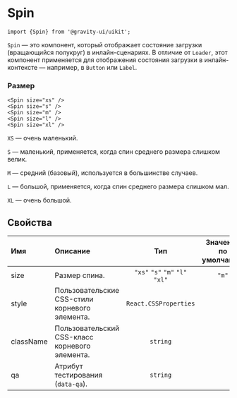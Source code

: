 <!--GITHUB_BLOCK-->

# Spin

<!--/GITHUB_BLOCK-->

```tsx
import {Spin} from '@gravity-ui/uikit';
```

`Spin` — это компонент, который отображает состояние загрузки (вращающийся полукруг) в инлайн-сценариях. В отличие от `Loader`, этот компонент применяется для отображения состояния загрузки в инлайн-контексте — например, в `Button` или `Label`.

### Размер

<!--LANDING_BLOCK
<ExampleBlock
    code={`
<Spin size="xs" />
<Spin size="s" />
<Spin size="m" />
<Spin size="l" />
<Spin size="xl" />
`}
>
    <UIKit.Spin size="xs" />
    <UIKit.Spin size="s" />
    <UIKit.Spin size="m" />
    <UIKit.Spin size="l" />
    <UIKit.Spin size="xl" />
</ExampleBlock>
LANDING_BLOCK-->

<!--GITHUB_BLOCK-->

```tsx
<Spin size="xs" />
<Spin size="s" />
<Spin size="m" />
<Spin size="l" />
<Spin size="xl" />
```

<!--/GITHUB_BLOCK-->

`XS` — очень маленький.

`S` — маленький, применяется, когда спин среднего размера слишком велик.

`M` — средний (базовый), используется в большинстве случаев.

`L` — большой, применяется, когда спин среднего размера слишком мал.

`XL` — очень большой.

## Свойства

| Имя       | Описание                                       |               Тип               | Значение по умолчанию |
| :-------- | :--------------------------------------------- | :-----------------------------: | :-------------------: |
| size      | Размер спина.                                  | `"xs"` `"s"` `"m"` `"l"` `"xl"` |         `"m"`         |
| style     | Пользовательские CSS-стили корневого элемента. |      `React.CSSProperties`      |                       |
| className | Пользовательский CSS-класс корневого элемента. |            `string`             |                       |
| qa        | Атрибут тестирования (`data-qa`).              |            `string`             |                       |
